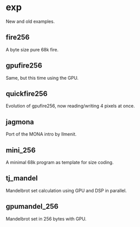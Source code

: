 # exp

New and old examples.

## fire256

A byte size pure 68k fire.

## gpufire256

Same, but this time using the GPU.

## quickfire256

Evolution of gpufire256, now reading/writing 4 pixels at once.

## jagmona

Port of the MONA intro by Ilmenit.

## mini_256

A minimal 68k program as template for size coding.

## tj_mandel

Mandelbrot set calculation using GPU and DSP in parallel.

## gpumandel_256

Mandelbrot set in 256 bytes with GPU.
